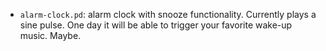 * `alarm-clock.pd`: alarm clock with snooze functionality.
Currently plays a sine pulse.
One day it will be able to trigger your favorite wake-up music.
Maybe.
